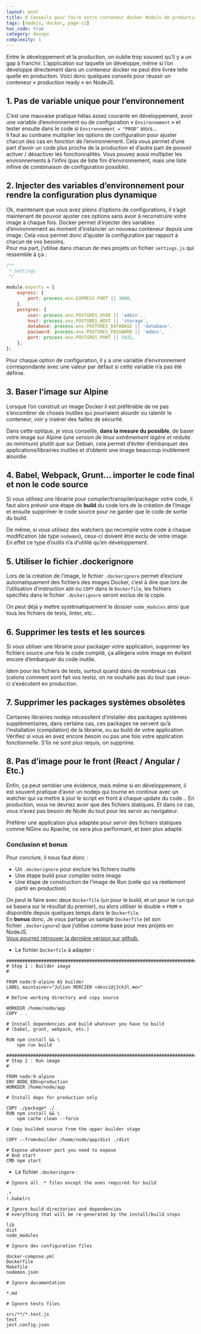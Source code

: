 ```yaml
---
layout: post
title: 8 Conseils pour faire votre conteneur docker NodeJs de production
tags: [nodejs, docker, page-ci]
has_code: true
category: devops
complexity: 1
---
```

Entre le développement et la production, on oublie trop souvent qu’il y a un gap à franchir. L’application sur laquelle on développe, même si l’on développe directement dans un conteneur docker ne peut être livrée telle quelle en production. Voici donc quelques conseils pour réussir un conteneur « production ready » en NodeJS.  

## 1. Pas de variable unique pour l’environnement

C’est une mauvaise pratique hélas assez courante en développement, avoir une variable d’environnement ou de configuration « `Environnement` » et tester ensuite dans le code si `Environnement = "PROD"` alors…  
Il faut au contraire multiplier les options de configuration pour ajuster chacun des cas en fonction de l’environnement. Cela vous permet d’une part d’avoir un code plus proche de la production et d’autre part de pouvoir activer / désactiver les fonctionnalités. Vous pouvez aussi multiplier les environnements à l’infini (pas de liste fini d’environnement, mais une liste infinie de combinaison de configuration possible).

## 2. Injecter des variables d’environnement pour rendre la configuration plus dynamique

Ok, maintenant que vous avez pleins d’options de configurations, il s’agit maintenant de pouvoir ajuster ces options sans avoir à reconstruire votre image à chaque fois. Docker permet d’injecter des variables d’environnement au moment d’instancier un nouveau conteneur depuis une image. Cela vous permet donc d’ajuster la configuration par rapport à chacun de vos besoins.  
Pour ma part, j’utilise dans chacun de mes projets un fichier `settings.js` qui ressemble à ça :

```javascript
/**
 * Settings
 */

module.exports = {
	express: {
		port: process.env.EXPRESS_PORT || 3000,
	},
	postgres: {
		user: process.env.POSTGRES_USER || 'admin',
		host: process.env.POSTGRES_HOST || 'storage',
		database: process.env.POSTGRES_DATABASE || 'database',
		password: process.env.POSTGRES_PASSWORD || 'admin',
		port: process.env.POSTGRES_PORT || 5432,
	},
};
```

Pour chaque option de configuration, il y a une variable d’environnement correspondante avec une valeur par défaut si cette variable n’a pas été définie.

## 3. Baser l’image sur Alpine

Lorsque l’on construit un image Docker il est préférable de ne pas s’encombrer de choses inutiles qui pourraient alourdir ou ralentir le conteneur, voir y insérer des failles de sécurité.

Dans cette optique, je vous conseille, **dans la mesure du possible**, de baser votre image sur Alpine (_une version de linux extrêmement légère et réduite au minimum_) plutôt que sur Debian, cela permet d’éviter d’embarquer des applications/librairies inutiles et d’obtenir une image beaucoup inutilement alourdie.

## 4. Babel, Webpack, Grunt… importer le code final et non le code source

Si vous utilisez une librairie pour compiler/transpiler/packager votre code, il faut alors prévoir une étape de **build** du code lors de la création de l’image et ensuite supprimer le code source pour ne garder que le code de sortie du build.  

De même, si vous utilisez des watchers qui recompile votre code à chaque modification (de type `nodemon`)**,** ceux-ci doivent être exclu de votre image. En effet ce type d’outils n’a d’utilité qu’en développement.

## 5. Utiliser le fichier .dockerignore

Lors de la création de l’image, le fichier `.dockerignore` permet d’exclure automatiquement des fichiers des images Docker, c’est à dire que lors de l’utilisation d’instruction `ADD` ou `COPY` dans le `Dockerfile`, les fichiers spécifiés dans le fichier `.dockerignore` seront exclus de la copie.  

On peut déjà y mettre systématiquement le dossier `node_modules` ainsi que tous les fichiers de tests, linter, etc..

## 6. Supprimer les tests et les sources

Si vous utiliser une librairie pour packager votre application, supprimer les fichiers source une fois le code compilé, ça allègera votre image en évitant encore d’embarquer du code inutile.  

Idem pour les fichiers de tests, surtout quand dans de nombreux cas (celons comment sont fait vos tests), on ne souhaite pas du tout que ceux-ci s’exécutent en production.

## 7. Supprimer les packages systèmes obsolètes

Certaines librairies nodejs nécessitent d’installer des packages systèmes supplémentaires, dans certains cas, ces packages ne servent qu’à l’installation (compilation) de la librairie, ou au build de votre application. Vérifiez si vous en avez encore besoin ou pas une fois votre application fonctionnelle. S’ils ne sont plus requis, on supprime.

## 8. Pas d’image pour le front (React / Angular / Etc.)

Enfin, ça peut sembler une évidence, mais même si en développement, il est souvent pratique d’avoir un nodejs qui tourne en continue avec un watcher qui va mettre à jour le script en front à chaque update du code… En production, vous ne devriez avoir que des fichiers statiques. Et dans ce cas, vous n’avez pas besoin de Node du tout pour les servir au navigateur.  

Préférer une application plus adaptée pour servir des fichiers statiques comme NGinx ou Apache, ce sera plus performant, et bien plus adapté.

### Conclusion et bonus

Pour conclure, il nous faut donc :

-   Un `.dockerignore` pour exclure les fichiers inutile
-   Une étape build pour compiler notre image
-   Une étape de construction de l’image de Run (celle qui va réellement partir en production)

On peut le faire avec deux `Dockerfile` (un pour le build, et un pour le run qui se basera sur le résultat du premier), ou alors utiliser le double « `FROM` » disponible depuis quelques temps dans le `Dockerfile`.  
En **bonus** donc, Je vous partage un sample `Dockerfile` (et son fichier `.dockerignore`) que j’utilise comme base pour mes projets en NodeJS.  
[Vous pourrez retrouver la dernière version sur github.](https://github.com/jeckel/dockerfiles/tree/master/nodejs)

-   Le fichier `Dockerfile` à adapter :

```
###############################################################################
# Step 1 : Builder image
#

FROM node:9-alpine AS builder
LABEL maintainer="Julien MERCIER <devci@j3ck3l.me>"

# Define working directory and copy source

WORKDIR /home/node/app
COPY . .

# Install dependencies and build whatever you have to build
# (babel, grunt, webpack, etc.)

RUN npm install && \
	npm run build

###############################################################################
# Step 2 : Run image
#

FROM node:9-alpine
ENV NODE_ENV=production
WORKDIR /home/node/app

# Install deps for production only

COPY ./package* ./
RUN npm install && \
	npm cache clean --force

# Copy builded source from the upper builder stage

COPY --from=builder /home/node/app/dist ./dist

# Expose whatever port you need to expose
# And start
CMD npm start
```

-   Le fichier `.dockeringore` :

```
# Ignore all .* files except the ones required for build

.*
!.babelrc

# Ignore build directories and dependencies
# everything that will be re-generated by the install/build steps

lib
dist
node_modules

# Ignore dev configuration files

docker-compose.yml
Dockerfile
Makefile
nodemon.json

# Ignore documentation

*.md

# Ignore tests files

src/**/*.test.js
test
jest.config.json
```
